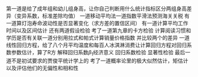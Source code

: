第一道是给了成年组和幼儿组身高，让你自己判断用什么统计指标区分两组身高差异（变异系数，标准差除均值）
 一道移动平均法一道指数平滑法预测海关关税
 有一道算灯泡寿命波动性是否显著变化（求方差的置信区间）
 有一道计算平均工作时间以及区间估计
 还有两道假设检验
 考了一道第九章的卡方检验  计算阅读习惯和学历是否有关联
 ​一道分别用拉式和帕式计算销量价格指数  并比较两个的差异
 一道线性回归方程，给了八个月平均温度和每百人冰淇淋消费让计算回归方程对回归系数参数估计，算了R方  解释回归系数$β_1$经济意义  回归系数检验 显著性检验
 最后一道不是初试要求的贾俊平统计学上的
 考了一道概率论里的极大似然估计，矩估计以及评估他们的无偏性和相和性
 